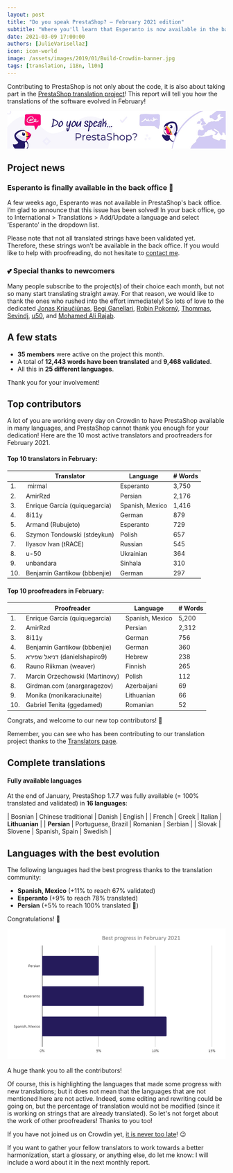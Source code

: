 ```yaml
---
layout: post
title: "Do you speak PrestaShop? – February 2021 edition"
subtitle: "Where you'll learn that Esperanto is now available in the back office"
date: 2021-03-09 17:00:00
authors: [JulieVarisellaz]
icon: icon-world
image: /assets/images/2019/01/Build-Crowdin-banner.jpg
tags: [translation, i18n, l10n]
---
```


Contributing to PrestaShop is not only about the code, it is also about taking part in the [PrestaShop translation project](https://crowdin.com/project/prestashop-official)! This report will tell you how the translations of the software evolved in February!

![Crowdin Monthly banner](/assets/images/2019/01/Build-Crowdin-banner.jpg)

## Project news

### Esperanto is finally available in the back office :tada:

A few weeks ago, Esperanto was not available in PrestaShop's back office. I’m glad to announce that this issue has been solved! In your back office, go to International > Translations > Add/Update a language and select ‘Esperanto’ in the dropdown list. 

Please note that not all translated strings have been validated yet. Therefore, these strings won’t be available in the back office. If you would like to help with proofreading, do not hesitate to [contact me](https://crowdin.com/profile/julievrz). 

### :two_hearts: Special thanks to newcomers

Many people subscribe to the project(s) of their choice each month, but not so many start translating straight away. For that reason, we would like to thank the ones who rushed into the effort immediately! So lots of love to the dedicated [Jonas Kriaučiūnas](https://crowdin.com/profile/kriauci0niukas), [Begi Ganellari](https://crowdin.com/profile/begiganellari1997), [Robin Pokorný](https://crowdin.com/profile/robinpokorny344), [Thommas](https://crowdin.com/profile/thommas), [Sevindj](https://crowdin.com/profile/osmanova), [u50](https://crowdin.com/profile/u-50), and [Mohamed Ali Rajab](https://crowdin.com/profile/dali-rajab). 


## A few stats
 
* **35 members** were active on the project this month.
* A total of **12,443 words have been translated** and **9,468 validated**.
* All this in **25 different languages**.
 
Thank you for your involvement!

## Top contributors
 
A lot of you are working every day on Crowdin to have PrestaShop available in many languages, and PrestaShop cannot thank you enough for your dedication! Here are the 10 most active translators and proofreaders for February 2021.
 
#### Top 10 translators in February:
 
| |Translator | Language | # Words
|-|---------- | -------- | ----------------
| 1. |‫‬ mirmal | Esperanto | 3,750
| 2. | AmirRzd | Persian | 2,176
| 3. | Enrique García (quiquegarcia) | Spanish, Mexico | 1,416
| 4. | 8i11y | German | 879
| 5. | Armand (Rubujeto) | Esperanto | 729
| 6. | Szymon Tondowski (stdeykun) | Polish | 657
| 7. | Ilyasov Ivan (tRACE) | Russian | 545
| 8. | u-50 | Ukrainian | 364
| 9. | unbandara | Sinhala | 310
| 10. | Benjamin Gantikow (bbbenjie) | German | 297
 
#### Top 10 proofreaders in February:
 
| | Proofreader | Language | # Words
|-| ---------- | -------- | ----------------
| 1. | Enrique García (quiquegarcia) | Spanish, Mexico | 5,200
| 2. | AmirRzd | Persian | 2,312
| 3. | 8i11y | German | 756
| 4. | Benjamin Gantikow (bbbenjie) | German | 360
| 5. | ‫דניאל שפירא‬ (danielshapiro9) | Hebrew | 238
| 6. | Rauno Riikman (weaver) | Finnish | 265
| 7. | Marcin Orzechowski (Martinovy) | Polish | 112
| 8. | Girdman.com (anargaragezov) | Azerbaijani | 69
| 9. | Monika (monikaraciunaite) | Lithuanian | 66
| 10. | Gabriel Tenita (ggedamed) | Romanian | 52
 
Congrats, and welcome to our new top contributors! :clap:
 
Remember, you can see who has been contributing to our translation project thanks to the [Translators page](https://translators.prestashop.com/).
 
## Complete translations
 
#### Fully available languages
 
At the end of January, PrestaShop 1.7.7 was fully available (= 100% translated and validated) in **16 languages**:
 
| Bosnian | Chinese traditional | Danish | English |
| French | Greek | Italian | **Lithuanian** |
| **Persian** | Portuguese, Brazil | Romanian | Serbian | 
| Slovak | Slovene | Spanish, Spain | Swedish |

## Languages with the best evolution

The following languages had the best progress thanks to the translation community:
 
* **Spanish, Mexico** (+11% to reach 67% validated) 
* **Esperanto** (+9% to reach 78% translated)
* **Persian** (+5% to reach 100% translated :tada:)

Congratulations! :muscle:
 
![Best translation progress for February 2021](/assets/images/2021/03/build-crowdin-progress-feb21.png)

A huge thank you to all the contributors!
 
Of course, this is highlighting the languages that made some progress with new translations; but it does not mean that the languages that are not mentioned here are not active. Indeed, some editing and rewriting could be going on, but the percentage of translation would not be modified (since it is working on strings that are already translated). So let's not forget about the work of other proofreaders! Thanks to you too!

If you have not joined us on Crowdin yet, [it is never too late](https://crowdin.com/project/prestashop-official)! :wink:
 
If you want to gather your fellow translators to work towards a better harmonization, start a glossary, or anything else, do let me know: I will include a word about it in the next monthly report.
